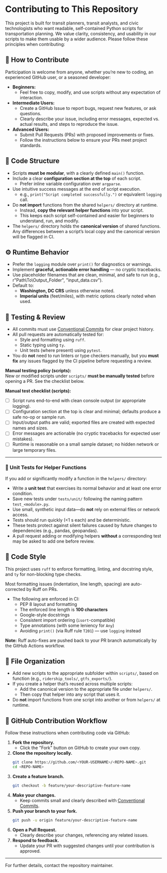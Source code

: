 # Contributing to This Repository

This project is built for transit planners, transit analysts, and civic technologists who want readable,
self-contained Python scripts for transportation planning. We value clarity, consistency, and usability
in our scripts to make them usable by a wider audience. Please follow these principles when contributing:

## 👥 How to Contribute

Participation is welcome from anyone, whether you’re new to coding, an experienced GitHub user, or a seasoned developer:
- **Beginners:**  
  - Feel free to copy, modify, and use scripts without any expectation of interaction.
- **Intermediate Users:**  
  - Create a GitHub Issue to report bugs, request new features, or ask questions.
  - Clearly describe your issue, including error messages, expected vs. actual results, and steps to reproduce the issue.
- **Advanced Users:**  
  - Submit Pull Requests (PRs) with proposed improvements or fixes.
  - Follow the instructions below to ensure your PRs meet project standards.

## 🧱 Code Structure

- Scripts **must be modular**, with a clearly defined `main()` function.
- Include a clear **configuration section at the top** of each script.
  - Prefer inline variable configuration over `argparse`.
- Use intuitive success messages at the end of script execution.
  - e.g., `print("Script completed successfully.")` or equivalent `logging` call.
- Do **not import** functions from the shared `helpers/` directory at runtime.
  - Instead, **copy the relevant helper functions** into your script.
  - This keeps each script self-contained and easier for beginners to understand, run, and modify.
- The `helpers/` directory holds the **canonical version** of shared functions. Any differences between a script’s local copy and the canonical version will be flagged in CI.

## ⚙️ Runtime Behavior

- Prefer the `logging` module over `print()` for diagnostics or warnings.
- Implement **graceful, actionable error handling** — no cryptic tracebacks.
- Use placeholder filenames that are clean, minimal, and safe to run (e.g., r"Path\\To\\Output_Folder", "input_data.csv").
- Default to:
  - **Washington, DC CRS** unless otherwise noted.
  - **Imperial units** (feet/miles), with metric options clearly noted when used.

## 🧪 Testing & Review

- All commits must use [Conventional Commits](https://www.conventionalcommits.org/en/v1.0.0/) for clear project history.
- All pull requests are automatically tested for:
  - Style and formatting using `ruff`.
  - Static typing using `ty`.
  - Unit tests (where present) using `pytest`.
- You do **not** need to run linters or type checkers manually, but you **must fix** any issues flagged by the CI pipeline before requesting a review.

**Manual testing policy (scripts):**  
New or modified scripts under `scripts/` **must be manually tested** before opening a PR. See the checklist below.

**Manual test checklist (scripts):**
- [ ] Script runs end-to-end with clean console output (or appropriate logging).
- [ ] Configuration section at the top is clear and minimal; defaults produce a safe no-op or sample run.
- [ ] Input/output paths are valid; exported files are created with expected names and sizes.
- [ ] Error messages are actionable (no cryptic tracebacks for expected user mistakes).
- [ ] Runtime is reasonable on a small sample dataset; no hidden network or large temporary files.

---

### 🧩 Unit Tests for Helper Functions

If you add or significantly modify a function in the `helpers/` directory:

- Write a **unit test** that exercises its normal behavior and at least one error condition.
- Save new tests under `tests/unit/` following the naming pattern `test_<module>.py`.
- Use small, synthetic input data—do **not** rely on external files or network access.
- Tests should run quickly (<1 s each) and be deterministic.
- These tests protect against silent failures caused by future changes to dependencies (e.g., pandas, geopandas).
- A pull request adding or modifying helpers **without** a corresponding test may be asked to add one before review.

## 🧼 Code Style

This project uses `ruff` to enforce formatting, linting, and docstring style, and `ty` for non-blocking type checks.

Most formatting issues (indentation, line length, spacing) are auto-corrected by Ruff on PRs.

- The following are enforced in CI:
  - PEP 8 layout and formatting
  - The enforced line length is **100 characters**
  - Google-style docstrings
  - Consistent import ordering (`isort`-compatible)
  - Type annotations (with some leniency for `Any`)
  - Avoiding `print()` (via Ruff rule `T201`) — use `logging` instead        

**Note:** Ruff auto-fixes are pushed back to your PR branch automatically by the GitHub Actions workflow.

## 📁 File Organization

- Add new scripts to the appropriate subfolder within `scripts/`, based on function (e.g., `ridership_tools/`, `gtfs_exports/`).
- If you create a helper that’s reused across multiple scripts:
  - Add the canonical version to the appropriate file under `helpers/`.
  - Then copy that helper into any script that uses it.
- Do **not** import functions from one script into another or from `helpers/` at runtime.

## 🌳 GitHub Contribution Workflow

Follow these instructions when contributing code via GitHub:

1. **Fork the repository.**
   - Click the "Fork" button on GitHub to create your own copy.
2. **Clone the repository locally.**
   ```bash
   git clone https://github.com/<YOUR-USERNAME>/<REPO-NAME>.git
   cd <REPO-NAME>
   ```
3. **Create a feature branch.**
   ```bash
   git checkout -b feature/your-descriptive-feature-name
   ```
4. **Make your changes.**
   - Keep commits small and clearly described with [Conventional Commits](https://www.conventionalcommits.org/en/v1.0.0/).
5. **Push your branch to your fork.**
   ```bash
   git push -u origin feature/your-descriptive-feature-name
   ```
6. **Open a Pull Request.**
   - Clearly describe your changes, referencing any related issues.
7. **Respond to feedback.**
   - Update your PR with suggested changes until your contribution is approved.

---

For further details, contact the repository maintainer.
